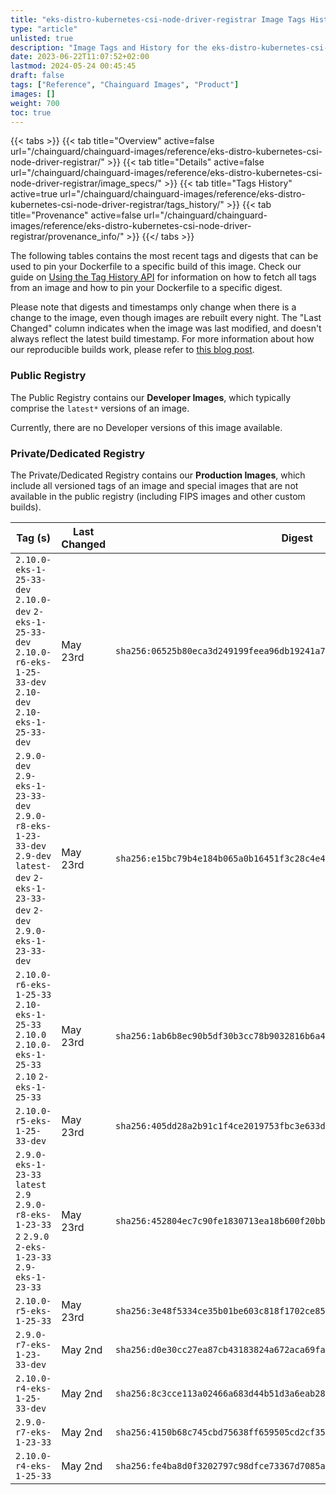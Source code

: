```yaml
---
title: "eks-distro-kubernetes-csi-node-driver-registrar Image Tags History"
type: "article"
unlisted: true
description: "Image Tags and History for the eks-distro-kubernetes-csi-node-driver-registrar Chainguard Image"
date: 2023-06-22T11:07:52+02:00
lastmod: 2024-05-24 00:45:45
draft: false
tags: ["Reference", "Chainguard Images", "Product"]
images: []
weight: 700
toc: true
---
```


{{< tabs >}}
{{< tab title="Overview" active=false url="/chainguard/chainguard-images/reference/eks-distro-kubernetes-csi-node-driver-registrar/" >}}
{{< tab title="Details" active=false url="/chainguard/chainguard-images/reference/eks-distro-kubernetes-csi-node-driver-registrar/image_specs/" >}}
{{< tab title="Tags History" active=true url="/chainguard/chainguard-images/reference/eks-distro-kubernetes-csi-node-driver-registrar/tags_history/" >}}
{{< tab title="Provenance" active=false url="/chainguard/chainguard-images/reference/eks-distro-kubernetes-csi-node-driver-registrar/provenance_info/" >}}
{{</ tabs >}}

The following tables contains the most recent tags and digests that can be used to pin your Dockerfile to a specific build of this image. Check our guide on [Using the Tag History API](/chainguard/chainguard-images/using-the-tag-history-api/) for information on how to fetch all tags from an image and how to pin your Dockerfile to a specific digest.

Please note that digests and timestamps only change when there is a change to the image, even though images are rebuilt every night. The "Last Changed" column indicates when the image was last modified, and doesn't always reflect the latest build timestamp. For more information about how our reproducible builds work, please refer to [this blog post](https://www.chainguard.dev/unchained/reproducing-chainguards-reproducible-image-builds).

### Public Registry
The Public Registry contains our **Developer Images**, which typically comprise the `latest*` versions of an image.

Currently, there are no Developer versions of this image available.

### Private/Dedicated Registry
The Private/Dedicated Registry contains our **Production Images**, which include all versioned tags of an image and special images that are not available in the public registry (including FIPS images and other custom builds).

| Tag (s)                                                                                                                                  | Last Changed | Digest                                                                    |
|------------------------------------------------------------------------------------------------------------------------------------------|--------------|---------------------------------------------------------------------------|
|  `2.10.0-eks-1-25-33-dev` `2.10.0-dev` `2-eks-1-25-33-dev` `2.10.0-r6-eks-1-25-33-dev` `2.10-dev` `2.10-eks-1-25-33-dev`                 | May 23rd     | `sha256:06525b80eca3d249199feea96db19241a7dd7aa1d20d2e48a92605111fe6f715` |
|  `2.9.0-dev` `2.9-eks-1-23-33-dev` `2.9.0-r8-eks-1-23-33-dev` `2.9-dev` `latest-dev` `2-eks-1-23-33-dev` `2-dev` `2.9.0-eks-1-23-33-dev` | May 23rd     | `sha256:e15bc79b4e184b065a0b16451f3c28c4e49a4afd984d743a9ac949d4eb819adf` |
|  `2.10.0-r6-eks-1-25-33` `2.10-eks-1-25-33` `2.10.0` `2.10.0-eks-1-25-33` `2.10` `2-eks-1-25-33`                                         | May 23rd     | `sha256:1ab6b8ec90b5df30b3cc78b9032816b6a421fb52bb96daebbe8d77f14b710fbe` |
|  `2.10.0-r5-eks-1-25-33-dev`                                                                                                             | May 23rd     | `sha256:405dd28a2b91c1f4ce2019753fbc3e633d96c3e6da234a32ed586fa21d5fe072` |
|  `2.9.0-eks-1-23-33` `latest` `2.9` `2.9.0-r8-eks-1-23-33` `2` `2.9.0` `2-eks-1-23-33` `2.9-eks-1-23-33`                                 | May 23rd     | `sha256:452804ec7c90fe1830713ea18b600f20bb44a143c03fa545c45f909018e17c3f` |
|  `2.10.0-r5-eks-1-25-33`                                                                                                                 | May 23rd     | `sha256:3e48f5334ce35b01be603c818f1702ce85dd9a8e0c46a4252fbbe4a224e0598a` |
|  `2.9.0-r7-eks-1-23-33-dev`                                                                                                              | May 2nd      | `sha256:d0e30cc27ea87cb43183824a672aca69fab0675d620e874494113d9bbffcfbb7` |
|  `2.10.0-r4-eks-1-25-33-dev`                                                                                                             | May 2nd      | `sha256:8c3cce113a02466a683d44b51d3a6eab28e5e40c1f2cc0f5ad268497f4e7cc5c` |
|  `2.9.0-r7-eks-1-23-33`                                                                                                                  | May 2nd      | `sha256:4150b68c745cbd75638ff659505cd2cf35dd5dba4c9730d1ea39feb78abbd198` |
|  `2.10.0-r4-eks-1-25-33`                                                                                                                 | May 2nd      | `sha256:fe4ba8d0f3202797c98dfce73367d7085ab39fc40e957c00b754012188069ee4` |

